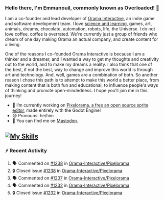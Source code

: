 ### Hello there, I'm Emmanouil, commonly known as Overloaded! 👋
I am a co-founder and lead developer of [Orama Interactive](https://www.oramainteractive.com/), an indie game and software development team. I love [science and learning](https://github.com/OverloadedOrama/KnowledgeBase), games, art, animals, dreams, chocolate, automation, robots, life, the Universe. I do not love coffee, coffee is overrated. We're currently just a group of friends who dream of one day making Orama an actual company, and create content for a living.

One of the reasons I co-founded Orama Interactive is because I am a thinker and a dreamer, and I wanted a way to get my thoughts and creativity out to the world, and to make my dreams a reality. I also think that one of the best, if not the best, way to change and improve this world is through art and technology. And, well, games are a combination of both. So another reason I chose this path is to attempt to make this world a better place, from making content that is both fun and educational, to influence people's ways of thinking and promote open-mindedness. I hope you'll join me in this journey!

- 🔭 I’m currently working on [Pixelorama, a free an open source sprite editor](https://github.com/Orama-Interactive/Pixelorama), made entirely with the Godot Engine!
- 😄 Pronouns: he/him
- 🐘 You can find me on <a rel="me" href="https://mastodon.social/@Overloaded">Mastodon</a>.

[![My Skills](https://skillicons.dev/icons?i=godot,py,cpp,cs,git,linux,html)](https://skillicons.dev)
---

### :zap: Recent Activity

<!--START_SECTION:activity-->
1. 🗣 Commented on [#1238](https://github.com/Orama-Interactive/Pixelorama/issues/1238#issuecomment-2869036945) in [Orama-Interactive/Pixelorama](https://github.com/Orama-Interactive/Pixelorama)
2. 🔒 Closed issue [#1238](https://github.com/Orama-Interactive/Pixelorama/issues/1238) in [Orama-Interactive/Pixelorama](https://github.com/Orama-Interactive/Pixelorama)
3. 🗣 Commented on [#1237](https://github.com/Orama-Interactive/Pixelorama/issues/1237#issuecomment-2866306697) in [Orama-Interactive/Pixelorama](https://github.com/Orama-Interactive/Pixelorama)
4. 🗣 Commented on [#1232](https://github.com/Orama-Interactive/Pixelorama/issues/1232#issuecomment-2862427469) in [Orama-Interactive/Pixelorama](https://github.com/Orama-Interactive/Pixelorama)
5. 🔒 Closed issue [#1232](https://github.com/Orama-Interactive/Pixelorama/issues/1232) in [Orama-Interactive/Pixelorama](https://github.com/Orama-Interactive/Pixelorama)
<!--END_SECTION:activity-->

<!--
**OverloadedOrama/OverloadedOrama** is a ✨ _special_ ✨ repository because its `README.md` (this file) appears on your GitHub profile.

Here are some ideas to get you started:

- 👯 I’m looking to collaborate on ...
- 🤔 I’m looking for help with ...
- 💬 Ask me about ...
- 📫 How to reach me: ...
- ⚡ Fun fact: ...
-->
